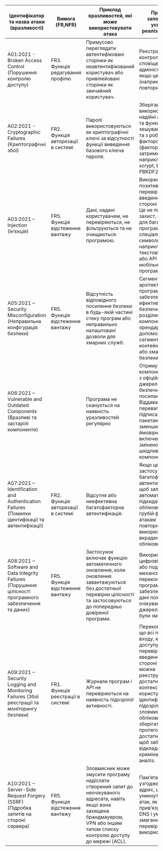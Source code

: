 |Ідентифікатор та назва атаки (вразливості)|Вимога (FR,NFR)|Приклад вразливостей, які може використовувати атака|Приклад запобігання успішної реалізації атаки|
|----------|------------|-------------------|--------------|
|A01:2021 - Broken Access Control (Порушення контролю доступу)|FR3. Функція редагування профілю|Примусово переглядати автентифіковані сторінки як неавтентифікований користувач або привілейовані сторінки як звичайний користувач.|Реєстрація збоїв контролю доступу, сповіщення адміністраторів, якщо це необхідно (наприклад, повторні збої).|
|A02:2021 - Cryptographic Failures (Криптографічні збої)|FR2. Функція авторизації в системі|Паролі використовуються як криптографічні ключі за відсутності функції виведення базового ключа пароля.|Зберігайте паролі, використовуючи надійні адаптивні та функції хешування з сіллю та з робочим фактором (фактором затримки), наприклад Argon2, scrypt, bcrypt або PBKDF2.|
|A03:2021 – Injection (Інʼєкція) |FR5. Функція відстеження вантажу|Дані, надані користувачем, не перевіряються, не фільтруються та не очищаються програмою.|Використовуйте позитивну перевірку введення на стороні сервера. Це не повний захист, оскільки для багатьох програм потрібні спеціальні символи, наприклад текстові області або API для мобільних програм.| 
|A05:2021 – Security Misconfiguration (Неправильна конфігурація безпеки)|FR5. Функція відстеження вантажу|Відсутність відповідного посилення безпеки в будь-якій частині стеку програм або неправильно налаштовані дозволи для хмарних служб.|Сегментована архітектура програми забезпечує ефективне та безпечне розділення між компонентами або орендарями за допомогою сегментації, контейнеризації або хмарних груп безпеки (ACL).|
|A06:2021 – Vulnerable and Outdated Components (Вразливі та застарілі компоненти)||Програма не сканується на наявність уразливостей регулярно|Отримуйте компоненти лише з офіційних джерел через безпечні посилання. Віддавайте перевагу підписаним пакетам, щоб зменшити ймовірність включення зміненого шкідливого компонента.|
|A07:2021 – Identification and Authentication Failures (Помилки ідентифікації та автентифікації)|FR2. Функція авторизації в системі|Відсутня або неефективна багатофакторна автентифікація.|Якщо це можливо, застосуйте багатофакторну автентифікацію, щоб запобігти автоматизованому підкиданню облікових даних, грубій форсації та атакам повторного використання вкрадених облікових даних.|
|A08:2021 – Software and Data Integrity Failures (Порушення цілісності програмного забезпечення та даних)|FR5. Функція відстеження вантажу|Застосунок включає функцію автоматичного оновлення, коли оновлення завантажуються без достатньої перевірки цілісності та застосовуються до попередньо довіреної програми.|Використовуйте цифрові підписи або подібні механізми, щоб переконатися, що програмне забезпечення або дані походять з очікуваного джерела та не були змінені.|
|A09:2021 – Security Logging and Monitoring Failures (Збої реєстрації та моніторингу безпеки) |FR1. Функція реєстрації в системі| Журнали програм і API не перевіряються на наявність підозрілої активності. | Переконайтеся, що всі помилки входу, контролю доступу та перевірки введення на стороні сервера можна реєструвати з достатнім контекстом користувача для ідентифікації підозрілих або зловмисних облікових записів і зберігати протягом достатнього часу, щоб забезпечити відкладений криміналістичний аналіз.|
|A10:2021 – Server-Side Request Forgery (SSRF) (Підробка запитів на стороні сервера) |FR5. Функція відстеження вантажу| Зловмисник може змусити програму надіслати створений запит до неочікуваного адресата, навіть якщо вона захищена брандмауером, VPN або іншим типом списку контролю доступу до мережі (ACL).|Пам’ятайте про узгодженість URL-адрес, щоб уникнути таких атак, як повторне прив’язування DNS і умови змагання «час перевірки, час використання».|
